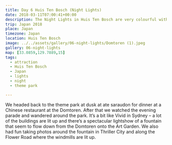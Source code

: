 ```yaml
---
title: Day 6 Huis Ten Bosch (Night Lights)
date: 2018-03-11T07:00:41+00:00
description: The Night Lights in Huis Ten Bosch are very colourful with a lot of the buildings lit up, with "light" flowing from the Domtoren.
trip: Japan 2018
place: Japan
timezone: Japan
location: Huis Ten Bosch
image: ../../assets/gallery/06-night-lights/Domtoren (1).jpeg
gallery: 06-night-lights
map: [33.0859,129.7889,15]
tags:
  - attraction
  - Huis Ten Bosch
  - Japan
  - lights
  - night
  - theme park

---
```

We headed back to the theme park at dusk at ate saraudon for dinner at a Chinese restaurant at the Domtoren. After that we watched the evening parade and wandered around the park. It&#8217;s a bit like Vivid in Sydney &#8211; a lot of the buildings are lit up and there&#8217;s a spectacular lightshow of a fountain that seem to flow down from the Domtoren onto the Art Garden. We also had fun taking photos around the fountain in Thriller City and along the Flower Road where the windmills are lit up.
